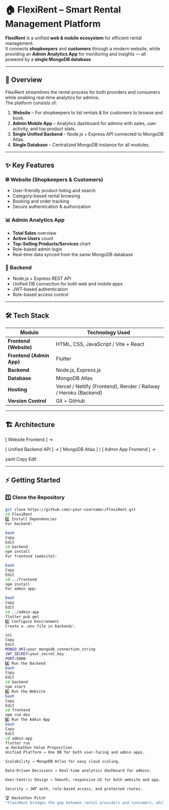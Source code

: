 # 🏠 FlexiRent – Smart Rental Management Platform

**FlexiRent** is a unified **web & mobile ecosystem** for efficient rental management.  
It connects **shopkeepers** and **customers** through a modern website, while providing an **Admin Analytics App** for monitoring and insights — all powered by a **single MongoDB database**.

---

## 🚀 Overview

FlexiRent streamlines the rental process for both providers and consumers while enabling real-time analytics for admins.  
The platform consists of:

1. **Website** – For shopkeepers to list rentals & for customers to browse and book.
2. **Admin Mobile App** – Analytics dashboard for admins with sales, user activity, and top product stats.
3. **Single Unified Backend** – Node.js + Express API connected to MongoDB Atlas.
4. **Single Database** – Centralized MongoDB instance for all modules.

---

## ✨ Key Features

### 🌐 Website (Shopkeepers & Customers)
- User-friendly product listing and search
- Category-based rental browsing
- Booking and order tracking
- Secure authentication & authorization

### 📊 Admin Analytics App
- **Total Sales** overview
- **Active Users** count
- **Top-Selling Products/Services** chart
- Role-based admin login
- Real-time data synced from the same MongoDB database

### 🔗 Backend
- Node.js + Express REST API
- Unified DB connection for both web and mobile apps
- JWT-based authentication
- Role-based access control

---

## 🛠 Tech Stack

| Module        | Technology Used |
|--------------|-----------------|
| **Frontend (Website)** | HTML, CSS, JavaScript / Vite + React |
| **Frontend (Admin App)** | Flutter |
| **Backend** | Node.js, Express.js |
| **Database** | MongoDB Atlas |
| **Hosting** | Vercel / Netlify (Frontend), Render / Railway / Heroku (Backend) |
| **Version Control** | Git + GitHub |

---

## 🏗 Architecture

[ Website Frontend ] →

[ Unified Backend API ] → [ MongoDB Atlas ]
/
[ Admin App Frontend ] →

yaml
Copy
Edit

---

## ⚡ Getting Started

### 1️⃣ Clone the Repository
```bash
git clone https://github.com/<your-username>/FlexiRent.git
cd FlexiRent
2️⃣ Install Dependencies
For backend:

bash
Copy
Edit
cd backend
npm install
For frontend (website):

bash
Copy
Edit
cd ../frontend
npm install
For admin app:

bash
Copy
Edit
cd ../admin-app
flutter pub get
3️⃣ Configure Environment
Create a .env file in backend/:

ini
Copy
Edit
MONGO_URI=your_mongodb_connection_string
JWT_SECRET=your_secret_key
PORT=5000
4️⃣ Run the Backend
bash
Copy
Edit
cd backend
npm start
5️⃣ Run the Website
bash
Copy
Edit
cd frontend
npm run dev
6️⃣ Run the Admin App
bash
Copy
Edit
cd admin-app
flutter run
📊 Hackathon Value Proposition
Unified Platform → One DB for both user-facing and admin apps.

Scalability → MongoDB Atlas for easy cloud scaling.

Data-Driven Decisions → Real-time analytics dashboard for admins.

User-Centric Design → Smooth, responsive UI for both website and app.

Security → JWT auth, role-based access, and protected routes.

🏆 Hackathon Pitch
"FlexiRent bridges the gap between rental providers and consumers, while giving admins full control and insights — all under one roof. It’s scalable, secure, and hackathon-ready."

